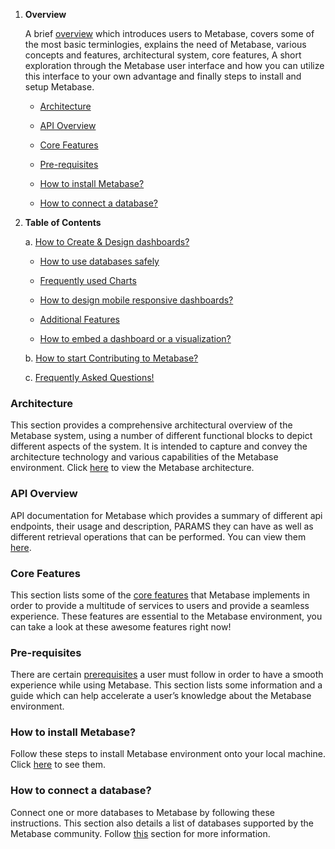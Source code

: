 1. **Overview**

    A brief [overview](overview.md) which introduces users to Metabase, covers some of the most basic terminlogies, explains the need of Metabase, various concepts and  features, architectural system, core features, A short exploration through the Metabase user interface and how you can utilize this interface to your own advantage and finally steps to install and setup Metabase.

     - [Architecture](#architecture)

     - [API Overview](#api-overview)

     - [Core Features](#core-features)

     - [Pre-requisites](#pre-requisites)

     - [How to install Metabase?](#how-to-install-metabase)

     - [How to connect a database?](#how-to-connect-a-database)

2. **Table of Contents**

     a. [How to Create & Design dashboards?](dashboards.md)

      - [How to use databases safely](use-databases-safely.md)

      - [Frequently used Charts](frequently-used-charts.md)

      - [How to design mobile responsive dashboards?](mobile-responsive-dashboards.md)

      - [Additional Features](additional-features.md)

      - [How to embed a dashboard or a visualization?](https://www.metabase.com/learn/embedding/embedding-charts-and-dashboards)


     b. [How to start Contributing to Metabase?](contribution-guidelines.md)

     c. [Frequently Asked Questions!](faq.md)


### Architecture

This section provides a comprehensive architectural overview of the Metabase system, using a number of different functional blocks to depict different aspects of the system. It is intended to capture and convey the architecture technology and various capabilities of the Metabase environment. Click [here](https://www.metabase.com/learn/administration/metabase-at-scale) to view the Metabase architecture.

### API Overview

API documentation for Metabase which provides a summary of different api endpoints, their usage and description, PARAMS they can have as well as different retrieval operations that can be performed. You can view them [here](api-overview.md).

### Core Features

This section lists some of the [core features](https://github.com/Samagra-Development/metabase/blob/master/README.md#features) that Metabase implements in order to provide a multitude of services to users and provide a seamless experience. These features are essential to the Metabase environment, you can take a look at these awesome features right now! 

### Pre-requisites

There are certain [prerequisites](https://www.metabase.com/docs/latest/developers-guide/build.html) a user must follow in order to have a smooth experience while using Metabase. This section lists some  information and a guide which can help accelerate a user’s knowledge about the Metabase environment. 

### How to install Metabase?

Follow these steps to install Metabase environment onto your local machine. Click [here](installation.md) to see them. 

### How to connect a database?

Connect one or more databases to Metabase by following these instructions. This section also details a list of databases supported by the Metabase community. Follow [this](https://www.metabase.com/docs/latest/administration-guide/01-managing-databases.html#adding-a-database-connection) section for more information. 

